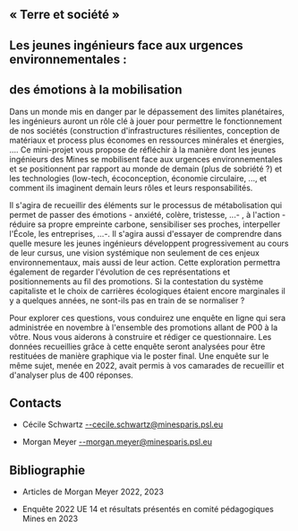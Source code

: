 ## « Terre et société »

## Les jeunes ingénieurs face aux urgences environnementales :

## des émotions à la mobilisation

Dans un monde mis en danger par le dépassement des limites planétaires,
les ingénieurs auront un rôle clé à jouer pour permettre le
fonctionnement de nos sociétés (construction d'infrastructures
résilientes, conception de matériaux et process plus économes en
ressources minérales et énergies, .... Ce mini-projet vous propose de
réfléchir à la manière dont les jeunes ingénieurs des Mines se
mobilisent face aux urgences environnementales et se positionnent par
rapport au monde de demain (plus de sobriété ?) et les technologies
(low-tech, écoconception, économie circulaire, ..., et comment ils
imaginent demain leurs rôles et leurs responsabilités.

Il s'agira de recueillir des éléments sur le processus de métabolisation
qui permet de passer des émotions - anxiété, colère, tristesse, ...- , à
l'action - réduire sa propre empreinte carbone, sensibiliser ses
proches, interpeller l'École, les entreprises, \...-. Il s'agira aussi
d'essayer de comprendre dans quelle mesure les jeunes ingénieurs
développent progressivement au cours de leur cursus, une vision
systémique non seulement de ces enjeux environnementaux, mais aussi de
leur action. Cette exploration permettra également de regarder
l'évolution de ces représentations et positionnements au fil des
promotions. Si la contestation du système capitaliste et le choix de
carrières écologiques étaient encore marginales il y a quelques années,
ne sont-ils pas en train de se normaliser ?

Pour explorer ces questions, vous conduirez une enquête en ligne qui
sera administrée en novembre à l'ensemble des promotions allant de P00 à
la vôtre. Nous vous aiderons à construire et rédiger ce questionnaire.
Les données recueillies grâce à cette enquête seront analysées pour être
restituées de manière graphique via le poster final. Une enquête sur le
même sujet, menée en 2022, avait permis à vos camarades de recueillir et
d'analyser plus de 400 réponses.

## Contacts

-   Cécile Schwartz --cecile.schwartz@minesparis.psl.eu

-   Morgan Meyer --morgan.meyer@minesparis.psl.eu

## Bibliographie

-   Articles de Morgan Meyer 2022, 2023

-   Enquête 2022 UE 14 et résultats présentés en comité pédagogiques
    Mines en 2023
